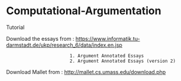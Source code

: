 # Computational-Argumentation
Tutorial

Download the essays from : https://www.informatik.tu-darmstadt.de/ukp/research_6/data/index.en.jsp

                            1. Argument Annotated Essays
                            2. Argument Annotated Essays (version 2)
                            
                            
Download Mallet from : http://mallet.cs.umass.edu/download.php
